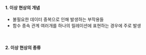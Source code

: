 #### 1. 이상 현상의 개념

- 불필요한 데이터 중복으로 인해 발생하는 부작용들
- 함수 종속 관계 여러개를 하나의 릴레이션에 표현하는 경우에 주로 발생

<br/>

#### 2. 이상 현상의 종류
